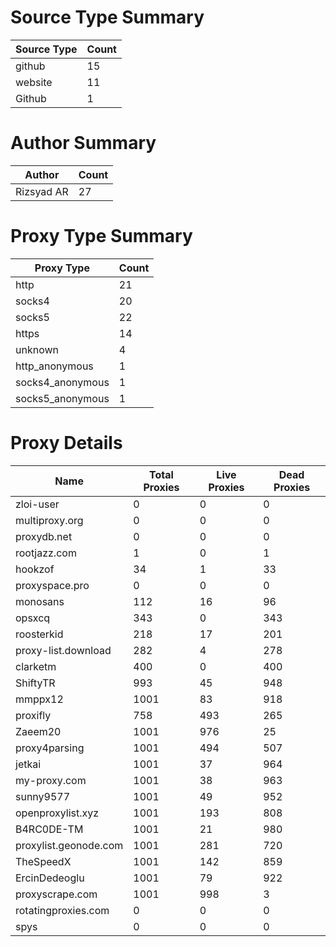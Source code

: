 # Source Type Summary

| Source Type | Count |
|-------------|-------|
| github | 15 |
| website | 11 |
| Github | 1 |


# Author Summary

| Author | Count |
|--------|-------|
| Rizsyad AR | 27 |


# Proxy Type Summary

| Proxy Type | Count |
|------------|-------|
| http | 21 |
| socks4 | 20 |
| socks5 | 22 |
| https | 14 |
| unknown | 4 |
| http_anonymous | 1 |
| socks4_anonymous | 1 |
| socks5_anonymous | 1 |


# Proxy Details

| Name | Total Proxies | Live Proxies | Dead Proxies |
|------|---------------|--------------|---------------|
| zloi-user | 0 | 0 | 0 |
| multiproxy.org | 0 | 0 | 0 |
| proxydb.net | 0 | 0 | 0 |
| rootjazz.com | 1 | 0 | 1 |
| hookzof | 34 | 1 | 33 |
| proxyspace.pro | 0 | 0 | 0 |
| monosans | 112 | 16 | 96 |
| opsxcq | 343 | 0 | 343 |
| roosterkid | 218 | 17 | 201 |
| proxy-list.download | 282 | 4 | 278 |
| clarketm | 400 | 0 | 400 |
| ShiftyTR | 993 | 45 | 948 |
| mmppx12 | 1001 | 83 | 918 |
| proxifly | 758 | 493 | 265 |
| Zaeem20 | 1001 | 976 | 25 |
| proxy4parsing | 1001 | 494 | 507 |
| jetkai | 1001 | 37 | 964 |
| my-proxy.com | 1001 | 38 | 963 |
| sunny9577 | 1001 | 49 | 952 |
| openproxylist.xyz | 1001 | 193 | 808 |
| B4RC0DE-TM | 1001 | 21 | 980 |
| proxylist.geonode.com | 1001 | 281 | 720 |
| TheSpeedX | 1001 | 142 | 859 |
| ErcinDedeoglu | 1001 | 79 | 922 |
| proxyscrape.com | 1001 | 998 | 3 |
| rotatingproxies.com | 0 | 0 | 0 |
| spys | 0 | 0 | 0 |
